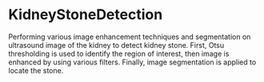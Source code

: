 # KidneyStoneDetection
Performing various image enhancement techniques and segmentation on ultrasound image of the kidney to detect kidney stone. First, Otsu thresholding is used to identify the region of interest, then image is enhanced by using various filters. Finally, image segmentation is applied to locate the stone.
